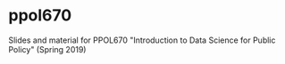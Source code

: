 # ppol670

Slides and material for PPOL670 "Introduction to Data Science for Public Policy" (Spring 2019)
